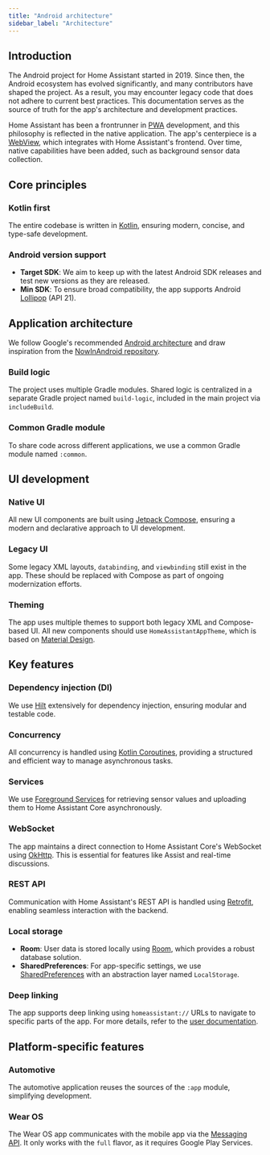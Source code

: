```yaml
---
title: "Android architecture"
sidebar_label: "Architecture"
---
```


## Introduction

The Android project for Home Assistant started in 2019. Since then, the Android ecosystem has evolved significantly, and many contributors have shaped the project. As a result, you may encounter legacy code that does not adhere to current best practices. This documentation serves as the source of truth for the app's architecture and development practices.

Home Assistant has been a frontrunner in [PWA](https://en.wikipedia.org/wiki/Progressive_web_app) development, and this philosophy is reflected in the native application. The app's centerpiece is a [WebView](https://developer.android.com/reference/android/webkit/WebView), which integrates with Home Assistant's frontend. Over time, native capabilities have been added, such as background sensor data collection.

## Core principles

### Kotlin first

The entire codebase is written in [Kotlin](https://kotlinlang.org), ensuring modern, concise, and type-safe development.

### Android version support

- **Target SDK**: We aim to keep up with the latest Android SDK releases and test new versions as they are released.
- **Min SDK**: To ensure broad compatibility, the app supports Android [Lollipop](https://en.wikipedia.org/wiki/Android_Lollipop) (API 21).

## Application architecture

We follow Google's recommended [Android architecture](https://developer.android.com/topic/architecture) and draw inspiration from the [NowInAndroid repository](https://github.com/android/nowinandroid).

### Build logic

The project uses multiple Gradle modules. Shared logic is centralized in a separate Gradle project named `build-logic`, included in the main project via `includeBuild`.

### Common Gradle module

To share code across different applications, we use a common Gradle module named `:common`.

## UI development

### Native UI

All new UI components are built using [Jetpack Compose](https://developer.android.com/compose), ensuring a modern and declarative approach to UI development.

### Legacy UI

Some legacy XML layouts, `databinding`, and `viewbinding` still exist in the app. These should be replaced with Compose as part of ongoing modernization efforts.

### Theming

The app uses multiple themes to support both legacy XML and Compose-based UI. All new components should use `HomeAssistantAppTheme`, which is based on [Material Design](https://developer.android.com/develop/ui/compose/components).

## Key features

### Dependency injection (DI)

We use [Hilt](https://developer.android.com/training/dependency-injection/hilt-android) extensively for dependency injection, ensuring modular and testable code.

### Concurrency

All concurrency is handled using [Kotlin Coroutines](https://kotlinlang.org/docs/coroutines-overview.html), providing a structured and efficient way to manage asynchronous tasks.

### Services

We use [Foreground Services](https://developer.android.com/develop/background-work/services/fgs) for retrieving sensor values and uploading them to Home Assistant Core asynchronously.

### WebSocket

The app maintains a direct connection to Home Assistant Core's WebSocket using [OkHttp](https://square.github.io/okhttp/). This is essential for features like Assist and real-time discussions.

### REST API

Communication with Home Assistant's REST API is handled using [Retrofit](https://square.github.io/retrofit/), enabling seamless interaction with the backend.

### Local storage

- **Room**: User data is stored locally using [Room](https://developer.android.com/training/data-storage/room), which provides a robust database solution.
- **SharedPreferences**: For app-specific settings, we use [SharedPreferences](https://developer.android.com/reference/android/content/SharedPreferences) with an abstraction layer named `LocalStorage`.

### Deep linking

The app supports deep linking using `homeassistant://` URLs to navigate to specific parts of the app. For more details, refer to the [user documentation](https://companion.home-assistant.io/docs/integrations/url-handler/).

## Platform-specific features

### Automotive

The automotive application reuses the sources of the `:app` module, simplifying development.

### Wear OS

The Wear OS app communicates with the mobile app via the [Messaging API](https://developer.android.com/training/wearables/data/messages). It only works with the `full` flavor, as it requires Google Play Services.
